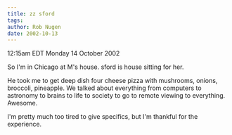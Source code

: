 ```yaml
---
title: zz sford
tags: 
author: Rob Nugen
date: 2002-10-13
---
```


<p class=date>12:15am EDT Monday 14 October 2002</p>

<p>So I'm in Chicago at M's house.  sford is house sitting for her.</p>

<p>He took me to get deep dish four cheese pizza with mushrooms,
onions, broccoli, pineapple.  We talked about everything from
computers to astronomy to brains to life to society to go to remote
viewing to everything.  Awesome.</p>

<p>I'm pretty much too tired to give specifics, but I'm thankful for
the experience.</p>
